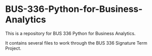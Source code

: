 # BUS-336-Python-for-Business-Analytics
This is a repository for BUS 336 Python for Business Analytics.

It contains several files to work through the BUS 336 Signature Term Project.
